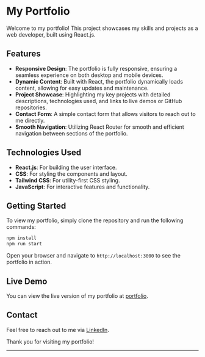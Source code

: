# My Portfolio

Welcome to my portfolio! This project showcases my skills and projects as a web developer, built using React.js. 

## Features

- **Responsive Design**: The portfolio is fully responsive, ensuring a seamless experience on both desktop and mobile devices.
- **Dynamic Content**: Built with React, the portfolio dynamically loads content, allowing for easy updates and maintenance.
- **Project Showcase**: Highlighting my key projects with detailed descriptions, technologies used, and links to live demos or GitHub repositories.
- **Contact Form**: A simple contact form that allows visitors to reach out to me directly.
- **Smooth Navigation**: Utilizing React Router for smooth and efficient navigation between sections of the portfolio.

## Technologies Used

- **React.js**: For building the user interface.
- **CSS**: For styling the components and layout.
- **Tailwind CSS**: For utility-first CSS styling.
- **JavaScript**: For interactive features and functionality.

## Getting Started

To view my portfolio, simply clone the repository and run the following commands:

```bash
npm install
npm run start
```

Open your browser and navigate to `http://localhost:3000` to see the portfolio in action.

## Live Demo

You can view the live version of my portfolio at [portfolio](https://rimsha-shoukat.github.io/portfolio/).

## Contact

Feel free to reach out to me via [LinkedIn](https://www.linkedin.com/in/rimsha-shoukat).

Thank you for visiting my portfolio!

---
